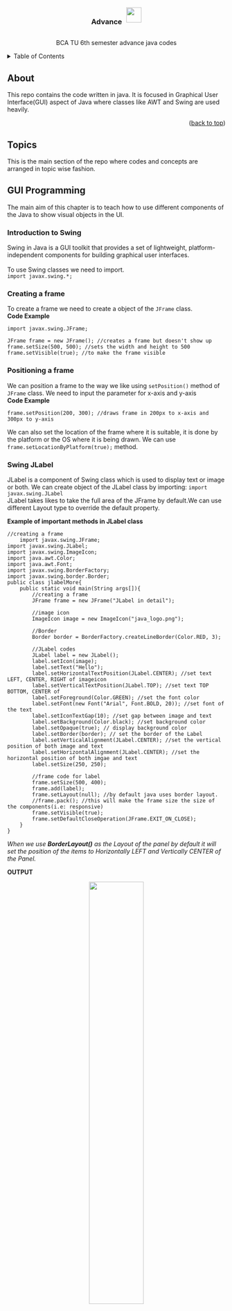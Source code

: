 <!-- Improved compatibility of back to top link: See: https://github.com/othneildrew/Best-README-Template/pull/73 -->
<a name="readme-top"></a>
<!--
*** Thanks for checking out the Best-README-Template. If you have a suggestion
*** that would make this better, please fork the repo and create a pull request
*** or simply open an issue with the tag "enhancement".
*** Don't forget to give the project a star!
*** Thanks again! Now go create something AMAZING! :D
-->





<!-- PROJECT LOGO -->
<br />
<div align="center">
    <div style="display:flex; justify-content:center;gap:10px;">
        <h3 align="center">Advance</h3>
        <img src='https://upload.wikimedia.org/wikipedia/en/thumb/3/30/Java_programming_language_logo.svg/1200px-Java_programming_language_logo.svg.png' width='35'>
    </div>
  <p align="center">
    BCA TU 6th semester advance java codes
    <br />
  </p>
</div>

<!-- TABLE OF CONTENTS -->
<details>
  <summary>Table of Contents</summary>
  <ol>
    <li>
      <a href="#about">About</a>
    </li>
    <li>
      <a href="#Topics">Topics</a>
      <ul>
        <li><a href="#GUI-Programming">Unit 1: GUI Programming</a>
        <ol>
            <li><a href="#Introduction-to-Swing">Introduction to Swing</a></li>
            <li><a href="#Creating-a-frame">Creating a Frame</a></li>
            <li><a href="#Positioning-a-frame">Positioning a Frame</a></li>
            <li><a href="#Swing-JLabel">Swing JLabel</a></li>
            <li><a href="#Swing-JPanel">Swing JPanel</a></li>
        </ol>
        </li>
      </ul>
    </li>
  </ol>
</details>

<!-- ABOUT THE PROJECT -->
## About
This repo contains the code written in java. It is focused in Graphical User Interface(GUI) aspect of Java where classes like AWT and Swing are used heavily.

<p align="right">(<a href="#readme-top">back to top</a>)</p>


<!-- GETTING STARTED -->
## Topics

This is the main section of the repo where codes and concepts are arranged in topic wise fashion.

## GUI Programming
The main aim of this chapter is to teach how to use different components of the Java to show visual objects in the UI.

### Introduction to Swing
Swing in Java is a GUI toolkit that provides a set of lightweight, platform-independent components for building graphical user interfaces.<br><br>
To use Swing classes we need to import.<br>
`import javax.swing.*;`

### Creating a frame
To create a frame we need to create a object of the `JFrame` class.
<br>
**Code Example**
```
import javax.swing.JFrame;

JFrame frame = new JFrame(); //creates a frame but doesn't show up
frame.setSize(500, 500); //sets the width and height to 500
frame.setVisible(true); //to make the frame visible

```
### Positioning a frame
We can position a frame to the way we like using `setPosition()` method of `JFrame` class. We need to input the parameter for x-axis and y-axis
<br>
**Code Example**
```
frame.setPosition(200, 300); //draws frame in 200px to x-axis and 300px to y-axis
```
We can also set the location of the frame where it is suitable, it is done by the platform or the OS where it is being drawn. We can use `frame.setLocationByPlatform(true);` method.

### Swing JLabel
JLabel is a component of Swing class which is used to display text or image or both.
We can create object of the JLabel class by importing: `import javax.swing.JLabel`
<br>
JLabel takes likes to take the full area of the JFrame by default.We can use different Layout type to override the default property.

**Example of important methods in JLabel class**
```
//creating a frame
    import javax.swing.JFrame;
import javax.swing.JLabel;
import javax.swing.ImageIcon;
import java.awt.Color;
import java.awt.Font;
import javax.swing.BorderFactory;
import javax.swing.border.Border;
public class jlabelMore{
	public static void main(String args[]){
		//creating a frame
		JFrame frame = new JFrame("JLabel in detail");
		
		//image icon
		ImageIcon image = new ImageIcon("java_logo.png");
		
		//Border
		Border border = BorderFactory.createLineBorder(Color.RED, 3);
		
		//JLabel codes
		JLabel label = new JLabel();
		label.setIcon(image);
		label.setText("Hello");
		label.setHorizontalTextPosition(JLabel.CENTER); //set text LEFT, CENTER, RIGHT of imageicon
		label.setVerticalTextPosition(JLabel.TOP); //set text TOP BOTTOM, CENTER of 
		label.setForeground(Color.GREEN); //set the font color
		label.setFont(new Font("Arial", Font.BOLD, 20)); //set font of the text
		label.setIconTextGap(10); //set gap between image and text
		label.setBackground(Color.black); //set background color
		label.setOpaque(true); // display background color
		label.setBorder(border); // set the border of the Label
		label.setVerticalAlignment(JLabel.CENTER); //set the vertical position of both image and text
		label.setHorizontalAlignment(JLabel.CENTER); //set the horizontal position of both imgae and text
		label.setSize(250, 250);
		
		//frame code for label
		frame.setSize(500, 400);
		frame.add(label);
		frame.setLayout(null); //by default java uses border layout.
		//frame.pack(); //this will make the frame size the size of the components(i.e: responsive)
		frame.setVisible(true);
		frame.setDefaultCloseOperation(JFrame.EXIT_ON_CLOSE);
	}
}
```
*When we use **BorderLayout()** as the Layout of the panel by default it will set the position of the items to Horizontally LEFT and Vertically CENTER of the Panel.*

**OUTPUT**
<be>
<p align="center">
	<img src="screenshots/JLabel_output.png" width="50%">	
</p>

### Swing JPanel
```
//creating a frame
    JFrame frame = new JFrame();
		
		ImageIcon pic = new ImageIcon("happy_emoji.png");
		
		JLabel label = new JLabel();
		label.setText("Hi");
		label.setIcon(pic);
//		label.setVerticalAlignment(JLabel.TOP);
		
		// GUI component which functions as container for holding other components
		JPanel redpanel = new JPanel();
		redpanel.setBounds(0, 0, 250, 250);
		redpanel.setBackground(Color.RED);
		redpanel.setLayout(null); //not using any layout will not show any items even when added 
		redpanel.add(label); //will not appear even after adding because of the null 
		// the position of the label must be specified to make it visible using setBound() method.
		
		JPanel bluepanel = new JPanel();
		bluepanel.setBounds(250, 0, 250, 250);
		bluepanel.setBackground(Color.BLUE);
		
		JPanel greenpanel = new JPanel();
		greenpanel.setBounds(0, 250, 500, 250);
		greenpanel.setBackground(Color.GREEN);
		greenpanel.setLayout(new BorderLayout());
		greenpanel.add(label); // this should be added after the border definition
		
		frame.setTitle("JPanel Example");
		frame.setSize(500, 500);
		frame.setLayout(null); // using the manual layout manager
		frame.setDefaultCloseOperation(JFrame.EXIT_ON_CLOSE);
		
		frame.add(redpanel);
		frame.add(bluepanel);
		frame.add(greenpanel);
		
		frame.setVisible(true);
```

<p align="center">
	<img src="screenshots/JPanel_output.png" width="50%">	
</p>

### 2D Graphics Shapes
We need to use `Graphics` and `Graphics2D` class to use different shapes like Rectangle, Oval, Square, ellipse etc.
<br>
**Example Code of Graphics2D class**
```
import javax.swing.JPanel;
import javax.swing.JFrame;
import java.awt.Graphics;
import java.awt.Graphics2D;
import java.awt.Color;
import java.awt.BorderLayout;

public class GraphicsShapes {
    public static void main(String[] args) {
        JFrame frame = new JFrame();
        frame.setSize(500,500);
        
        // Create and add the custom panel
        CustomPanel panel = new CustomPanel();
        frame.add(panel);
        
        //creating a red panel
        JPanel redpanel = new JPanel();
        redpanel.setBackground(Color.WHITE);
        frame.add(redpanel);
        
        frame.setVisible(true);
        frame.setLayout(null);
        frame.setDefaultCloseOperation(JFrame.EXIT_ON_CLOSE);
    }
}

class CustomPanel extends JPanel {
	CustomPanel(){
		setBackground(Color.GREEN);
		setSize(260, 250);
//		setLayout(null);
	}
    @Override
    protected void paintComponent(Graphics g) {
        super.paintComponent(g);
        Graphics2D g2d = (Graphics2D) g;
        g2d.setColor(Color.RED);
        g2d.fillRect(10, 10, 125, 125);
        g2d.drawString("HELLO!", 125, 200); //draws string
        
        g2d.setColor(Color.BLUE);
        g2d.fillOval(135, 10,125, 125);
    }
}
```
<p align="center">
	<img src="screenshots/Graphics.png" width="50%">	
</p>
<!-- MARKDOWN LINKS & IMAGES -->
<!-- https://www.markdownguide.org/basic-syntax/#reference-style-links -->

[java-logo]: https://upload.wikimedia.org/wikipedia/en/thumb/3/30/Java_programming_language_logo.svg/1200px-Java_programming_language_logo.svg.png

